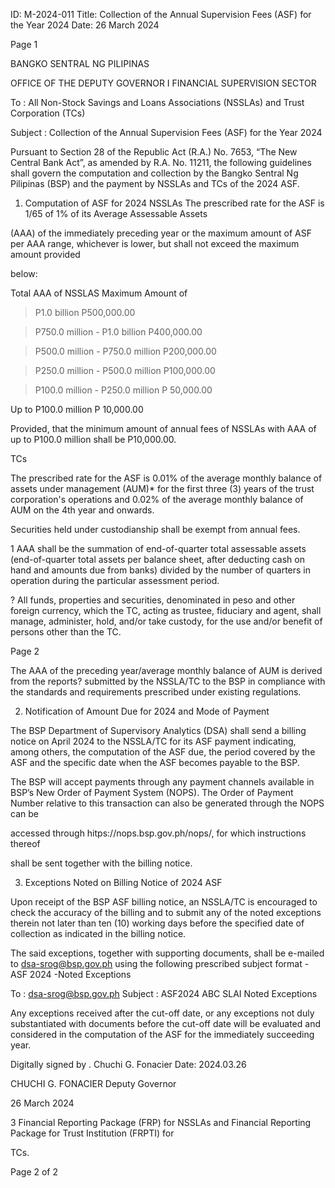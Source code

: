 ID: M-2024-011
Title: Collection of the Annual Supervision Fees (ASF) for the Year 2024
Date: 26 March 2024

Page 1

BANGKO SENTRAL NG PILIPINAS

OFFICE OF THE DEPUTY GOVERNOR I FINANCIAL SUPERVISION SECTOR

To : All Non-Stock Savings and Loans Associations (NSSLAs) and Trust Corporation (TCs)

Subject : Collection of the Annual Supervision Fees (ASF) for the Year 2024

Pursuant to Section 28 of the Republic Act (R.A.) No. 7653, “The New Central Bank Act”, as amended by R.A. No. 11211, the following guidelines shall govern the computation and collection by the Bangko Sentral Ng Pilipinas (BSP) and the payment by NSSLAs and TCs of the 2024 ASF.

1. Computation of ASF for 2024 NSSLAs The prescribed rate for the ASF is 1/65 of 1% of its Average Assessable Assets

(AAA) of the immediately preceding year or the maximum amount of ASF per AAA range, whichever is lower, but shall not exceed the maximum amount provided

below:

Total AAA of NSSLAS Maximum Amount of

>P1.0 billion P500,000.00

>P750.0 million - P1.0 billion P400,000.00

>P500.0 million - P750.0 million P200,000.00

>P250.0 million - P500.0 million P100,000.00

>P100.0 million - P250.0 million P 50,000.00

Up to P100.0 million P 10,000.00

Provided, that the minimum amount of annual fees of NSSLAs with AAA of up to P100.0 million shall be P10,000.00.

TCs

The prescribed rate for the ASF is 0.01% of the average monthly balance of assets under management (AUM)* for the first three (3) years of the trust corporation's operations and 0.02% of the average monthly balance of AUM on the 4th year and onwards.

Securities held under custodianship shall be exempt from annual fees.

1 AAA shall be the summation of end-of-quarter total assessable assets (end-of-quarter total assets per balance sheet, after deducting cash on hand and amounts due from banks) divided by the number of quarters in operation during the particular assessment period.

? All funds, properties and securities, denominated in peso and other foreign currency, which the TC, acting as trustee, fiduciary and agent, shall manage, administer, hold, and/or take custody, for the use and/or benefit of persons other than the TC.

Page 2

The AAA of the preceding year/average monthly balance of AUM is derived from the reports? submitted by the NSSLA/TC to the BSP in compliance with the standards and requirements prescribed under existing regulations.

2. Notification of Amount Due for 2024 and Mode of Payment

The BSP Department of Supervisory Analytics (DSA) shall send a billing notice on April 2024 to the NSSLA/TC for its ASF payment indicating, among others, the computation of the ASF due, the period covered by the ASF and the specific date when the ASF becomes payable to the BSP.

The BSP will accept payments through any payment channels available in BSP’s New Order of Payment System (NOPS). The Order of Payment Number relative to this transaction can also be generated through the NOPS can be

accessed through hitps://nops.bsp.gov.ph/nops/, for which instructions thereof

shall be sent together with the billing notice.

3. Exceptions Noted on Billing Notice of 2024 ASF

Upon receipt of the BSP ASF billing notice, an NSSLA/TC is encouraged to check the accuracy of the billing and to submit any of the noted exceptions therein not later than ten (10) working days before the specified date of collection as indicated in the billing notice.

The said exceptions, together with supporting documents, shall be e-mailed to dsa-srog@bsp.gov.ph using the following prescribed subject format - ASF 2024 -Noted Exceptions<space><BSFI Name>

To : dsa-srog@bsp.gov.ph Subject : ASF2024 ABC SLAI Noted Exceptions

Any exceptions received after the cut-off date, or any exceptions not duly substantiated with documents before the cut-off date will be evaluated and considered in the computation of the ASF for the immediately succeeding year.

Digitally signed by . Chuchi G. Fonacier Date: 2024.03.26

CHUCHI G. FONACIER Deputy Governor

26 March 2024

3 Financial Reporting Package (FRP) for NSSLAs and Financial Reporting Package for Trust Institution (FRPTI) for

TCs.

Page 2 of 2